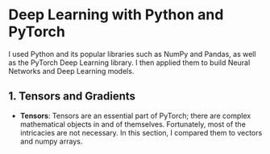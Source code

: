 # Deep Learning with Python and PyTorch
I used Python and its popular libraries such as NumPy and Pandas, as well as the PyTorch Deep Learning library. I then applied them to build Neural Networks and Deep Learning models.

## 1. Tensors and Gradients
- **Tensors**: Tensors are an essential part of PyTorch; there are complex mathematical objects in and of themselves. Fortunately, most of the intricacies are not necessary. In this section, I compared them to vectors and numpy arrays.
